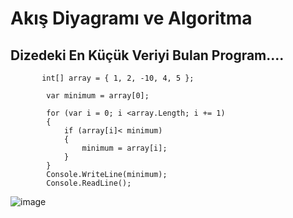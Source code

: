 
<h1> Akış Diyagramı ve Algoritma </h1>


<h2>Dizedeki En Küçük Veriyi Bulan Program....</h2>

           int[] array = { 1, 2, -10, 4, 5 };
           
            var minimum = array[0];
            
            for (var i = 0; i <array.Length; i += 1)
            {
                if (array[i]< minimum)
                {
                    minimum = array[i];
                }
            }
            Console.WriteLine(minimum);
            Console.ReadLine();


![image](https://user-images.githubusercontent.com/105195447/205283983-b6b79d40-619d-4c98-9bc2-6f12edae7496.png)
